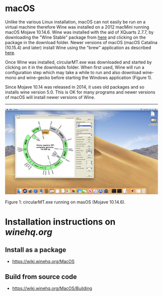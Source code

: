 # macOS

Unlike the various Linux installation, macOS can not easily be run on a virtual machine therefore Wine was installed on a 2012 macMini running macOS Mojave 10.14.6. Wine was installed with the aid of XQuarts 2.7.7, by downloading the "Wine Stable" package from [here](https://dl.winehq.org/wine-builds/macosx/download.html) and clicking on the package in the download folder. Newer versions of macOS (macOS Catalina (10.15.4) and later) install Wine using the "brew" application as described [here](https://wiki.winehq.org/MacOS).

Once Wine was installed, circularMT.exe was downloaded and started by clicking on it in the downloads folder. When first used, Wine will run a configuration step which may take a while to run and also download wine-mono and wine-gecko before starting the Windows application (Figure 1). 

Since Mojave 10.14 was released in 2014, it uses old packages and so installs wine version 5.0. This is OK for many programs and newer versions of macOS will install newer versions of Wine.

<hr />

![Figure 1](images/macOS.png)

Figure 1: circularMT.exe running on masOS (Mojave 10.14.6).

# Installation instructions on ___winehq.org___

## Install as a package
* https://wiki.winehq.org/MacOS

## Build from source code
* https://wiki.winehq.org/MacOS/Building
